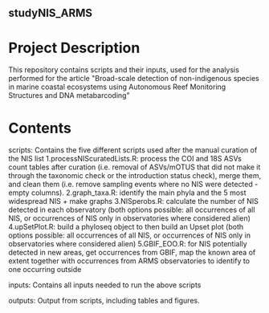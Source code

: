## studyNIS_ARMS

# Project Description

This repository contains scripts and their inputs, used for the analysis performed for the article "Broad-scale detection of non-indigenous species in marine coastal ecosystems using Autonomous Reef Monitoring Structures and DNA metabarcoding"

# Contents

scripts: Contains the five different scripts used after the manual curation of the NIS list
1.processNIScuratedLists.R: process the COI and 18S ASVs count tables after curation (i.e. removal of ASVs/mOTUS that did not make it through the taxonomic check or the introduction status check), merge them, and clean them (i.e. remove sampling events where no NIS were detected - empty columns).
2.graph_taxa.R: identify the main phyla and the 5 most widespread NIS + make graphs
3.NISperobs.R: calculate the number of NIS detected in each observatory (both options possible: all occurrences of all NIS, or occurrences of NIS only in observatories where considered alien)
4.upSetPlot.R: build a phyloseq object to then build an Upset plot (both options possible: all occurrences of all NIS, or occurrences of NIS only in observatories where considered alien)
5.GBIF_EOO.R: for NIS potentially detected in new areas, get occurrences from GBIF, map the known area of extent together with occurrences from ARMS observatories to identify to one occurring outside

inputs: Contains all inputs needed to run the above scripts

outputs: Output from scripts, including tables and figures.
